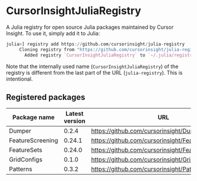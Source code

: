 # CursorInsightJuliaRegistry

A Julia registry for open source Julia packages maintained by Cursor Insight. To
use it, simply add it to Julia:

```julia
julia>] registry add https://github.com/cursorinsight/julia-registry
     Cloning registry from "https://github.com/cursorinsight/julia-registry"
       Added registry `CursorInsightJuliaRegistry` to `~/.julia/registries/CursorInsightJuliaRegistry`
```

Note that the internally used name (`CursorInsightJuliaRegistry`) of the
registry is different from the last part of the URL (`julia-registry`). This is
intentional.

## Registered packages

| Package name     | Latest version | URL                                                  |
|------------------|----------------|------------------------------------------------------|
| Dumper           | 0.2.4          | https://github.com/cursorinsight/Dumper.jl           |
| FeatureScreening | 0.24.1         | https://github.com/cursorinsight/FeatureScreening.jl |
| FeatureSets      | 0.24.0         | https://github.com/cursorinsight/FeatureSets.jl      |
| GridConfigs      | 0.1.0          | https://github.com/cursorinsight/GridConfigs.jl      |
| Patterns         | 0.3.2          | https://github.com/cursorinsight/Patterns.jl         |
